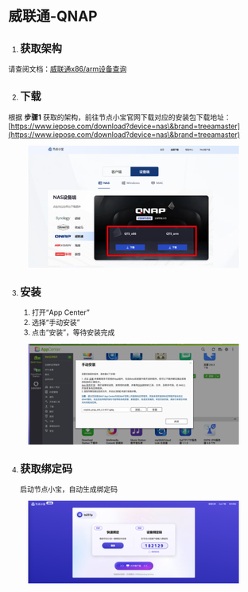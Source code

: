 # 威联通-QNAP

1. ## 获取架构

请查阅文档：[威联通x86/arm设备查询](https://jdxb-ionewu.feishu.cn/wiki/wikcn40Sjf4FtVj8qnH6oIEY1bd)

2. ## 下载

根据 **步骤1** 获取的架构，前往节点小宝官网下载对应的安装包下载地址：[https://www.iepose.com/download?device=nas\&brand=treeamaster](https://www.iepose.com/download?device=nas\&brand=treeamaster)

<figure><img src="../../.gitbook/assets/image (55).png" alt=""><figcaption></figcaption></figure>

3. ## 安装
   1. 打开“App Center”
   2. 选择“手动安装”
   3. 点击“安装”，等待安装完成&#x20;

<figure><img src="../../.gitbook/assets/image (57).png" alt=""><figcaption></figcaption></figure>

4.  ## 获取绑定码

    启动节点小宝，自动生成绑定码

<figure><img src="../../.gitbook/assets/image (59).png" alt=""><figcaption></figcaption></figure>
